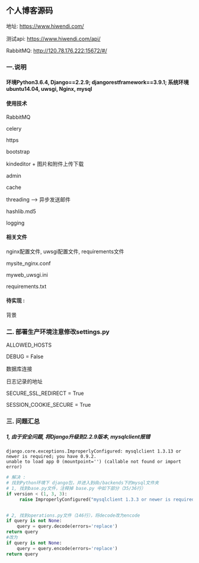 ## 个人博客源码
地址: https://www.hiwendi.com/

测试api: https://www.hiwendi.com/api/

RabbitMQ: http://120.78.176.222:15672/#/

### 一.说明

#### 环境Python3.6.4, Django==2.2.9; djangorestframework==3.9.1; 系统环境ubuntu14.04, uwsgi, Nginx, mysql
#### 使用技术

RabbitMQ

celery

https

bootstrap

kindeditor + 图片和附件上传下载

admin

cache

threading --> 异步发送邮件

hashlib.md5

logging


#### 相关文件

nginx配置文件, uwsgi配置文件, requirements文件

mysite_nginx.conf

myweb_uwsgi.ini

requirements.txt


#### 待实现 :

背景


### 二. 部署生产环境注意修改settings.py

ALLOWED_HOSTS

DEBUG = False

数据库连接

日志记录的地址

SECURE_SSL_REDIRECT = True

SESSION_COOKIE_SECURE = True


### 三. 问题汇总
##### 1, 由于安全问题, 将Django升级到2.2.9版本, mysqlclient报错
```
django.core.exceptions.ImproperlyConfigured: mysqlclient 1.3.13 or newer is required; you have 0.9.2.
unable to load app 0 (mountpoint='') (callable not found or import error)
```

```python
# 解决 : 
# 找到Python环境下 django包，并进入到db/backends下的mysql文件夹
# 1, 找到base.py文件，注释掉 base.py 中如下部分（35/36行）
if version < (1, 3, 3):
     raise ImproperlyConfigured("mysqlclient 1.3.3 or newer is required; you have %s" % Database.__version__)


# 2, 找到operations.py文件（146行），将decode改为encode
if query is not None:
    query = query.decode(errors='replace')
return query
#改为
if query is not None:
    query = query.encode(errors='replace')
return query
```
